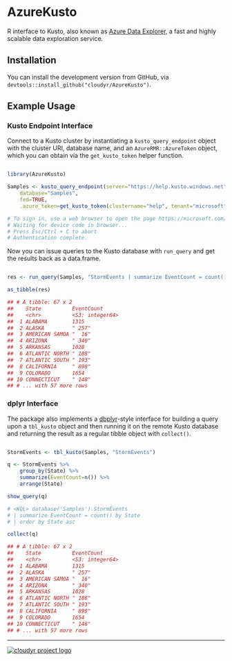 # AzureKusto

R interface to Kusto, also known as [Azure Data Explorer](https://azure.microsoft.com/en-us/services/data-explorer/), a fast and highly scalable data exploration service.

## Installation

You can install the development version from GitHub, via `devtools::install_github("cloudyr/AzureKusto")`.

## Example Usage

### Kusto Endpoint Interface

Connect to a Kusto cluster by instantiating a `kusto_query_endpoint` object with the cluster URI, database name, and an `AzureRMR::AzureToken` object, which you can obtain via the `get_kusto_token` helper function.

```r

library(AzureKusto)

Samples <- kusto_query_endpoint(server="https://help.kusto.windows.net",
    database="Samples",
    fed=TRUE,
    .azure_token=get_kusto_token(clustername="help", tenant="microsoft"))

# To sign in, use a web browser to open the page https://microsoft.com/devicelogin and enter the code FPD8GZPY9 to authenticate.
# Waiting for device code in browser...
# Press Esc/Ctrl + C to abort
# Authentication complete.
```

Now you can issue queries to the Kusto database with `run_query` and get the results back as a data.frame.

```r

res <- run_query(Samples, "StormEvents | summarize EventCount = count() by State | order by State asc")

as_tibble(res)

## # A tibble: 67 x 2
##    State          EventCount     
##    <chr>          <S3: integer64>
##  1 ALABAMA        1315           
##  2 ALASKA         " 257"         
##  3 AMERICAN SAMOA "  16"         
##  4 ARIZONA        " 340"         
##  5 ARKANSAS       1028           
##  6 ATLANTIC NORTH " 188"         
##  7 ATLANTIC SOUTH " 193"         
##  8 CALIFORNIA     " 898"         
##  9 COLORADO       1654           
## 10 CONNECTICUT    " 148"         
## # ... with 57 more rows

```

### dplyr Interface

The package also implements a [dbplyr](https://github.com/tidyverse/dbplyr)-style interface for building a query upon a `tbl_kusto` object and then running it on the remote Kusto database and returning the result as a regular tibble object with `collect()`.

```r

StormEvents <- tbl_kusto(Samples, "StormEvents")

q <- StormEvents %>%
    group_by(State) %>%
    summarize(EventCount=n()) %>%
    arrange(State)

show_query(q)

# <KQL> database('Samples').StormEvents
# | summarize EventCount = count() by State
# | order by State asc

collect(q)

## # A tibble: 67 x 2
##    State          EventCount     
##    <chr>          <S3: integer64>
##  1 ALABAMA        1315           
##  2 ALASKA         " 257"         
##  3 AMERICAN SAMOA "  16"         
##  4 ARIZONA        " 340"         
##  5 ARKANSAS       1028           
##  6 ATLANTIC NORTH " 188"         
##  7 ATLANTIC SOUTH " 193"         
##  8 CALIFORNIA     " 898"         
##  9 COLORADO       1654           
## 10 CONNECTICUT    " 148"         
## # ... with 57 more rows

```

---
[![cloudyr project logo](https://i.imgur.com/JHS98Y7.png)](https://github.com/cloudyr)
